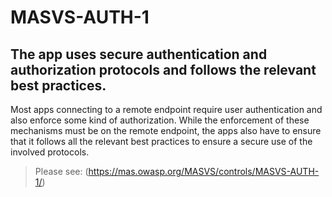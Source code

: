 # MASVS-AUTH-1

## The app uses secure authentication and authorization protocols and follows the relevant best practices.

Most apps connecting to a remote endpoint require user authentication and also enforce some kind of authorization. While the enforcement of these mechanisms must be on the remote endpoint, the apps also have to ensure that it follows all the relevant best practices to ensure a secure use of the involved protocols.

> Please see: (https://mas.owasp.org/MASVS/controls/MASVS-AUTH-1/)